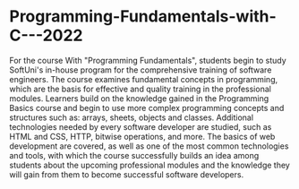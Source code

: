 # Programming-Fundamentals-with-C---2022
For the course With "Programming Fundamentals", students begin to study SoftUni's in-house program for the comprehensive training of software engineers. The course examines fundamental concepts in programming, which are the basis for effective and quality training in the professional modules. Learners build on the knowledge gained in the Programming Basics course and begin to use more complex programming concepts and structures such as: arrays, sheets, objects and classes. Additional technologies needed by every software developer are studied, such as HTML and CSS, HTTP, bitwise operations, and more. The basics of web development are covered, as well as one of the most common technologies and tools, with which the course successfully builds an idea among students about the upcoming professional modules and the knowledge they will gain from them to become successful software developers.   
